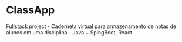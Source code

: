 # ClassApp
Fullstack project - Caderneta virtual para armazenamento de notas de alunos em uma disciplina - Java + SpingBoot, React
